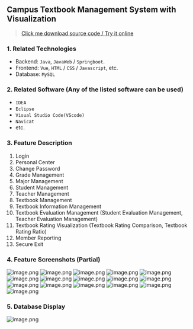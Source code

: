 ## Campus Textbook Management System with Visualization

> [Click me download source code / Try it online](https://www.devquizdone.online/detail/7ae648d4bd9944cda0a0b2af063949a2/ghb20250919) 

### 1. Related Technologies
- Backend: `Java`, `JavaWeb` / `Springboot`.
- Frontend: `Vue`, `HTML` / `CSS` / `Javascript`, etc.
- Database: `MySQL`

### 2. Related Software (Any of the listed software can be used)
- `IDEA`
- `Eclipse`
- `Visual Studio Code(VScode)`
- `Navicat`
- etc.

### 3. Feature Description
1. Login
2. Personal Center
3. Change Password
4. Grade Management
5. Major Management
6. Student Management
7. Teacher Management
8. Textbook Management
9. Textbook Information Management
10. Textbook Evaluation Management (Student Evaluation Management, Teacher Evaluation Management)
11. Textbook Rating Visualization (Textbook Rating Comparison, Textbook Rating Ratio)
12. Member Reporting
13. Secure Exit

### 4. Feature Screenshots (Partial)
![image.png](https://store.ptcc9.top/notmaker/user_upload/ba15bc64d0b24c178659372c9c4386bd/2024-04-04%2018:06:48_image.png)
![image.png](https://store.ptcc9.top/notmaker/user_upload/ba15bc64d0b24c178659372c9c4386bd/2024-04-04%2018:06:54_image.png)
![image.png](https://store.ptcc9.top/notmaker/user_upload/ba15bc64d0b24c178659372c9c4386bd/2024-04-04%2018:07:02_image.png)
![image.png](https://store.ptcc9.top/notmaker/user_upload/ba15bc64d0b24c178659372c9c4386bd/2024-04-04%2018:07:09_image.png)
![image.png](https://store.ptcc9.top/notmaker/user_upload/ba15bc64d0b24c178659372c9c4386bd/2024-04-04%2018:07:17_image.png)
![image.png](https://store.ptcc9.top/notmaker/user_upload/ba15bc64d0b24c178659372c9c4386bd/2024-04-04%2018:07:25_image.png)
![image.png](https://store.ptcc9.top/notmaker/user_upload/ba15bc64d0b24c178659372c9c4386bd/2024-04-04%2018:07:31_image.png)
![image.png](https://store.ptcc9.top/notmaker/user_upload/ba15bc64d0b24c178659372c9c4386bd/2024-04-04%2018:07:37_image.png)
![image.png](https://store.ptcc9.top/notmaker/user_upload/ba15bc64d0b24c178659372c9c4386bd/2024-04-04%2018:07:44_image.png)
![image.png](https://store.ptcc9.top/notmaker/user_upload/ba15bc64d0b24c178659372c9c4386bd/2024-04-04%2018:07:51_image.png)
![image.png](https://store.ptcc9.top/notmaker/user_upload/ba15bc64d0b24c178659372c9c4386bd/2024-04-04%2018:07:58_image.png)
![image.png](https://store.ptcc9.top/notmaker/user_upload/ba15bc64d0b24c178659372c9c4386bd/2024-04-04%2018:08:05_image.png)
![image.png](https://store.ptcc9.top/notmaker/user_upload/ba15bc64d0b24c178659372c9c4386bd/2024-04-04%2018:08:13_image.png)
![image.png](https://store.ptcc9.top/notmaker/user_upload/ba15bc64d0b24c178659372c9c4386bd/2024-04-04%2018:08:26_image.png)
![image.png](https://store.ptcc9.top/notmaker/user_upload/ba15bc64d0b24c178659372c9c4386bd/2024-04-04%2018:08:34_image.png)
![image.png](https://store.ptcc9.top/notmaker/user_upload/ba15bc64d0b24c178659372c9c4386bd/2024-04-04%2018:08:41_image.png)

### 5. Database Display
![image.png](https://store.ptcc9.top/notmaker/user_upload/ba15bc64d0b24c178659372c9c4386bd/2024-04-04%2018:08:48_image.png)
